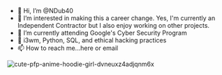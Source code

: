 - 👋 Hi, I’m @NDub40 
- 👀 I’m interested in making this a career change. Yes, I'm currently an Independent Contractor but I also enjoy working on other projects.
- 🌱 I’m currently attending Google's Cyber Security Program
- 💞️ i3wm, Python, SQL, and ethical hacking practices
- 📫 How to reach me...here or email


<!---
Ndub40/Ndub40 is a ✨ special ✨ repository because its `README.md` (this file) appears on your GitHub profile.
You can click the Preview link to take a look at your changes.
--->
![cute-pfp-anime-hoodie-girl-dvneuxz4adjqnm6x](https://github.com/NDub40/Ndub40/assets/96153503/ea07b92b-66f7-4b5a-a74f-249182e26252)
